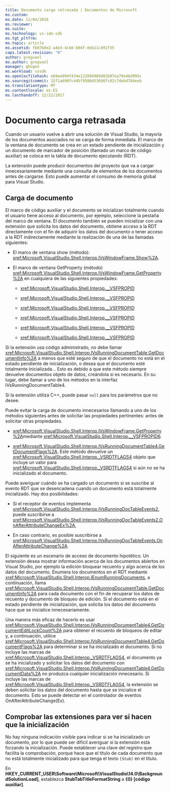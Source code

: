 ```yaml
---
title: Documento carga retrasada | Documentos de Microsoft
ms.custom: 
ms.date: 11/04/2016
ms.reviewer: 
ms.suite: 
ms.technology: vs-ide-sdk
ms.tgt_pltfrm: 
ms.topic: article
ms.assetid: fb07b8e2-a4e3-4cb0-b04f-8eb11c491f35
caps.latest.revision: "6"
author: gregvanl
ms.author: gregvanl
manager: ghogen
ms.workload: vssdk
ms.openlocfilehash: e69ee994f434e122894989d82b97ea79e4bd995c
ms.sourcegitcommit: 32f1a690fc445f9586d53698fc82c7debd784eeb
ms.translationtype: MT
ms.contentlocale: es-ES
ms.lasthandoff: 12/22/2017
---
```

# <a name="delayed-document-loading"></a>Documento carga retrasada
Cuando un usuario vuelve a abrir una solución de Visual Studio, la mayoría de los documentos asociados no se carga de forma inmediata. El marco de la ventana de documento se crea en un estado pendiente de inicialización y un documento de marcador de posición (llamado un marco de código auxiliar) se coloca en la tabla de documento ejecutando (RDT).  
  
 La extensión puede producir documentos del proyecto que va a cargar innecesariamente mediante una consulta de elementos de los documentos antes de cargarse. Esto puede aumentar el consumo de memoria global para Visual Studio.  
  
## <a name="document-loading"></a>Carga de documento  
 El marco de código auxiliar y el documento se inicializan totalmente cuando el usuario tiene acceso al documento, por ejemplo, seleccione la pestaña del marco de ventana. El documento también se pueden inicializar con una extensión que solicita los datos del documento, obtiene acceso a la RDT directamente con el fin de adquirir los datos del documento o tener acceso a la RDT indirectamente mediante la realización de una de las llamadas siguientes:  
  
-   El marco de ventana show (método): <xref:Microsoft.VisualStudio.Shell.Interop.IVsWindowFrame.Show%2A>.  
  
-   El marco de ventana GetProperty (método) <xref:Microsoft.VisualStudio.Shell.Interop.IVsWindowFrame.GetProperty%2A> en cualquiera de las siguientes propiedades:  
  
    -   <xref:Microsoft.VisualStudio.Shell.Interop.__VSFPROPID>  
  
    -   <xref:Microsoft.VisualStudio.Shell.Interop.__VSFPROPID>  
  
    -   <xref:Microsoft.VisualStudio.Shell.Interop.__VSFPROPID>  
  
    -   <xref:Microsoft.VisualStudio.Shell.Interop.__VSFPROPID>  
  
    -   <xref:Microsoft.VisualStudio.Shell.Interop.__VSFPROPID>  
  
    -   <xref:Microsoft.VisualStudio.Shell.Interop.__VSFPROPID>  
  
 Si la extensión usa código administrado, no debe llamar <xref:Microsoft.VisualStudio.Shell.Interop.IVsRunningDocumentTable.GetDocumentInfo%2A> a menos que esté seguro de que el documento no está en el estado pendiente de inicialización, o desea que el documento esté totalmente inicializada... Esto es debido a que este método siempre devuelve documentos objeto de datos, creándola si es necesario. En su lugar, debe llamar a uno de los métodos en la interfaz IVsRunningDocumentTable4.  
  
 Si la extensión utiliza C++, puede pasar `null` para los parámetros que no desee.  
  
 Puede evitar la carga de documento innecesarios llamando a uno de los métodos siguientes antes de solicitar las propiedades pertinentes: antes de solicitar otras propiedades.  
  
-   <xref:Microsoft.VisualStudio.Shell.Interop.IVsWindowFrame.GetProperty%2A>mediante <xref:Microsoft.VisualStudio.Shell.Interop.__VSFPROPID6>.  
  
-   <xref:Microsoft.VisualStudio.Shell.Interop.IVsRunningDocumentTable4.GetDocumentFlags%2A>. Este método devuelve un <xref:Microsoft.VisualStudio.Shell.Interop._VSRDTFLAGS4> objeto que incluye un valor para <xref:Microsoft.VisualStudio.Shell.Interop._VSRDTFLAGS4> si aún no se ha inicializado el documento.  
  
 Puede averiguar cuándo se ha cargado un documento si se suscribe al evento RDT que se desencadena cuando un documento está totalmente inicializado. Hay dos posibilidades:  
  
-   Si el receptor de eventos implementa <xref:Microsoft.VisualStudio.Shell.Interop.IVsRunningDocTableEvents2>, puede suscribirse a <xref:Microsoft.VisualStudio.Shell.Interop.IVsRunningDocTableEvents2.OnAfterAttributeChangeEx%2A>,  
  
-   En caso contrario, es posible suscribirse a <xref:Microsoft.VisualStudio.Shell.Interop.IVsRunningDocTableEvents.OnAfterAttributeChange%2A>.  
  
 El siguiente es un escenario de acceso de documento hipotético. Un extensión desea mostrar información acerca de los documentos abiertos en Visual Studio, por ejemplo la edición bloquear recuento y algo acerca de los datos del documento. Enumera los documentos en el RDT mediante <xref:Microsoft.VisualStudio.Shell.Interop.IEnumRunningDocuments>, a continuación, llama <xref:Microsoft.VisualStudio.Shell.Interop.IVsRunningDocumentTable.GetDocumentInfo%2A> para cada documento con el fin de recuperar los datos de recuento y documento de bloqueo de edición. Si el documento está en el estado pendiente de inicialización, que solicita los datos del documento hace que se inicialice innecesariamente.  
  
 Una manera más eficaz de hacerlo es usar <xref:Microsoft.VisualStudio.Shell.Interop.IVsRunningDocumentTable4.GetDocumentEditLockCount%2A> para obtener el recuento de bloqueos de editar y, a continuación, utilice <xref:Microsoft.VisualStudio.Shell.Interop.IVsRunningDocumentTable4.GetDocumentFlags%2A> para determinar si se ha inicializado el documento. Si no incluye las marcas de <xref:Microsoft.VisualStudio.Shell.Interop._VSRDTFLAGS4>, el documento ya se ha inicializado y solicitar los datos del documento con <xref:Microsoft.VisualStudio.Shell.Interop.IVsRunningDocumentTable4.GetDocumentData%2A> no produzca cualquier inicialización innecesario. Si incluye las marcas de <xref:Microsoft.VisualStudio.Shell.Interop._VSRDTFLAGS4>, la extensión se deben solicitar los datos del documento hasta que se inicialice el documento. Esto se puede detectar en el controlador de eventos OnAfterAttributeChange(Ex).  
  
## <a name="testing-extensions-to-see-if-they-force-initialization"></a>Comprobar las extensiones para ver si hacen que la inicialización  
 No hay ninguna indicación visible para indicar si se ha inicializado un documento, por lo que puede ser difícil averiguar si la extensión está forzando la inicialización. Puede establecer una clave del registro que facilita la comprobación, porque hace que el título de cada documento que no está totalmente inicializado para que tenga el texto `[Stub]` en el título.  
  
 En **HKEY_CURRENT_USER\Software\Microsoft\VisualStudio\14.0\BackgroundSolutionLoad]**, establezca **StubTabTitleFormatString** a **{0} [código auxiliar]**.